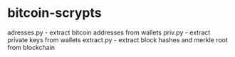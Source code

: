 # bitcoin-scrypts

adresses.py - extract bitcoin addresses from wallets
priv.py     - extract private keys from wallets
extract.py  - extract block hashes and merkle root from blockchain
